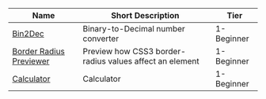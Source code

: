 | Name                                                                        | Short Description                                       | Tier       |
| --------------------------------------------------------------------------- | ------------------------------------------------------- | ---------- |
| [Bin2Dec](https://www.google.com)                                           | Binary-to-Decimal number converter                      | 1-Beginner |
| [Border Radius Previewer](./Projects/1-Beginner/Border-Radius-Previewer.md) | Preview how CSS3 border-radius values affect an element | 1-Beginner |
| [Calculator](./Projects/1-Beginner/Calculator-App.md)                       | Calculator                                              | 1-Beginner |
